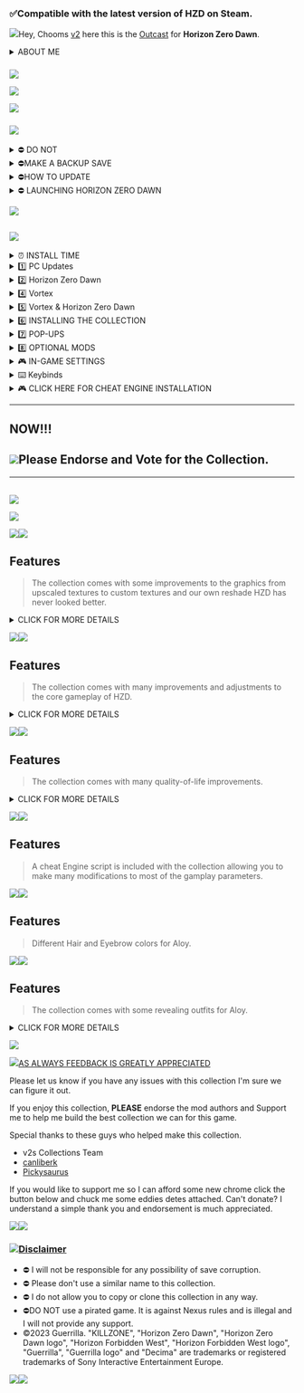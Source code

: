 ### **✅Compatible with the latest version of HZD on Steam.**

![](https://s5.gifyu.com/images/SRkJs.jpg)Hey, Chooms [v2](https://www.nexusmods.com/users/123334373) here this is the [Outcast](https://) for **Horizon Zero Dawn**.

<details><summary>ABOUT ME</summary>
Hey Chooms! This is a little bit about me and why I started curating mod collections

Back in the 90s, I was a young kid, and I never slowed down for more than two seconds.&#x20;

But this all changed one day when I visited my cousin he had a Super Nintendo!!! and I fell in love, from that moment on I knew gaming was something that called out to me.

So when my parents bought my sister and i our own console (Playstation) I was over the moon, long nights playing Crash Bandicoot, Spyro and Gran Turismo you can't beat these memories.

Skip forward 10 years and games like Red Dead Redemption, GTA Vice City and Need for Speed these games only solidified my love of gaming even more. Like many of us, it gave us a way to escape and let our imagination run wild.

Skip forward to the current day. The time when we can create new experiences in the games that we already love what could be better than this? Modding is really a cool way to add so much more. But it's not always easy to get all those cool mods to work together with no issues. This inspired me to combine my passion for helping people, with a desire to make games that use mods and work as seamlessly as they can.

So join us choombah and come along for the ride.
</details>

###

![](https://s5.gifyu.com/images/SRkPv.png)

[![](https://s6.gifyu.com/images/S6n4A.png)](https://discord.gg/v2-s-collections-1076179431195955290)

![](https://s5.gifyu.com/images/SRkPv.png)

### ![](https://s5.gifyu.com/images/SRkex.png)

<details><summary>⛔ DO NOT</summary>
- Update any of the mods in this collection individually in Vortex when a mod gets updated we will update the collection.
</details>

<details><summary>⛔MAKE A BACKUP SAVE</summary>
- Mods for Horizon Zero Dawn are pretty reliable but it's always good to make a backup of your save file. The save file location can be found below Just copy the contents of this file and place it somewhere on your PC.

```
C:\Users\Your username\Saved Games\
```
</details>

<details><summary>⛔HOW TO UPDATE</summary>
***

https://www.youtube.com/watch?v=8KyTd3YAaUM

![](https://i.imgur.com/wAJUpeU.png)

- **1**) Create a new Profile in Vortex and enable it.
- **2**) Go to the [Collection](https://next.nexusmods.com/horizonzerodawn/collections/trfkgt?utm_source=copy\&utm_medium=social\&utm_campaign=share_collection) page and ensure the most current revision number is displayed, then select **"ADD TO VORTEX"**
- **3**) When prompted to select which profile to install to, select the new profile you created in Step **1**)
- **4**) Once the update is downloaded you can remove the old profile. But ⛔**DO NOT** remove the archives.

⛔**NOTE** Don't worry you will **NOT** have to redownload the entire collection with this method.

![](https://i.imgur.com/wAJUpeU.png)
</details>

<details><summary>⛔ LAUNCHING HORIZON ZERO DAWN</summary>
- Use Vortex to launch the game.

![](https://s5.gifyu.com/images/SRvAm.png)
</details>

![](https://s5.gifyu.com/images/SRkPv.png)

## ![](https://s5.gifyu.com/images/SRkXg.png)

<details><summary>⏰ INSTALL TIME</summary>
***

![](https://s5.gifyu.com/images/SRkPv.png)**Premium Users**: Takes 20 Mins + Semi-automatic. You can be AFK with a few Install menus at the end of the installation.\
**Free Users:** Takes 40 Mins + Semi-automatic. You will have to click on download for each mod one by one.

![](https://s5.gifyu.com/images/SRkPv.png)
</details>

<details><summary>1️⃣ PC Updates</summary>
***

![](https://s5.gifyu.com/images/SRkPv.png)

- &#x20;⛔ Make sure that you have the latest version of Microsoft Visual Studio C++ >[HERE](https://aka.ms/vs/17/release/vc_redist.x64.exe)
- ⛔ Make sure that you have the latest Desktop Runtime >[HERE](https://dotnet.microsoft.com/en-us/download/dotnet/thank-you/runtime-desktop-7.0.3-windows-x64-installer)
- ⛔ Make sure that you have the latest Graphics driver update.

![](https://s5.gifyu.com/images/SRkPv.png)
</details>

<details><summary>2️⃣ Horizon Zero Dawn</summary>
***

![](https://s5.gifyu.com/images/SRkPv.png)**1**) Start with a fresh install of **Horizon Zero Dawn**.

**2**) ⛔ Make sure the game is installed on an **SSD**.

![](https://s5.gifyu.com/images/SRkPv.png)
</details>

<details><summary>4️⃣ Vortex</summary>
***

![](https://s5.gifyu.com/images/SRkPv.png)**1**) You will need [Vortex](https://www.nexusmods.com/site/mods/1) mod manager downloaded and installed You can find it from the link below. If you already have Vortex skip this step.

![](https://www.nexusmods.com/site/mods/1)![](https://www.nexusmods.com/site/mods/1)[![](https://i.imgur.com/xXhkzvj.png)](https://www.nexusmods.com/site/mods/1)![](https://s5.gifyu.com/images/SRkPv.png)
</details>

<details><summary>5️⃣ Vortex & Horizon Zero Dawn</summary>
***

![](https://s5.gifyu.com/images/SRkPv.png)**1**) Open Vortex and click on **"Select a game to manage"**.

![](https://s12.gifyu.com/images/Select-a-game-to-managed.jpg)**2**) On the next screen scroll down to the **"Horizon Zero Dawn"** icon and click on **"Manage".**

![](https://s12.gifyu.com/images/Untitled99ac613c165d0e14.jpg)**3**) On the popup that appears click on **"Download"** on the bottom right, and Vortex will restart.

**4**) Once Vortex has restarted it may say **"Game not discovered"** If it does click **"Continue"** at the bottom right of the popup.

**5**) A window will now pop up where you can choose the folder where  **"Horizon Zero Dawn"** is installed. **(Locations below)**.

```
Steam> Drive Letter\SteamLibrary\steamapps\common\Horizon Zero Dawn
GOG>   Drive Letter\GOGLibrary\Games\Horizon Zero Dawn
Epic>  Drive Letter\EpicLibrary\Horizon Zero Dawn
```

**6**) On your main Vortex window, it will now show an icon for **"Horizon Zero Dawn"** showing that it is a managed game in Vortex.

**7**) Go to the settings and on the Mods tab check **"automatically use suggested path for staging folder"** then check "**suggest and "apply".**

**8**) On the same window select **"hard link deployment"** and check **"apply"**.

![](https://s11.gifyu.com/images/Untitledef56ac4a42e1f37d.jpg)![](https://s5.gifyu.com/images/SRkPv.png)
</details>

<details><summary>6️⃣ INSTALLING THE COLLECTION</summary>
***

![](https://s5.gifyu.com/images/SRkPv.png)**1**) Click on profiles now Create a new profile on Vortex ⛔(**DO NOT**) add the collection to your default profile.

![](https://s12.gifyu.com/images/Screenshot-2023-04-17-115745.png)**2**) Click "Add to Vortex"(choose your newly created profile).

![](https://s12.gifyu.com/images/Untitled1.png)![](https://s5.gifyu.com/images/SRkPv.png)
</details>

<details><summary>7️⃣ POP-UPS</summary>
***

![](https://s5.gifyu.com/images/SRkPv.png)**1**) After the collection has finished installing you will get a pop-up for the Optional Mods. Select  **"Show"** optional mods then select **"No thanks"**

![](https://s11.gifyu.com/images/Optinal.jpg)![](https://s5.gifyu.com/images/SRkPv.png)
</details>

<details><summary>8️⃣ OPTIONAL MODS</summary>
***

![](https://s5.gifyu.com/images/SRkPv.png)Now you can choose which ***(OPTIONAL)***  Mods you would like to install these mods have notes attached and you will be prompted with specific installation options to guide you through the process  **(Make sure to read these messages)**.

⛔**NOTE** Only install 1 hair variant and 1 eyebrow variant.

## ![](https://s5.gifyu.com/images/SRkPv.png)Reshade

ReShade is included with the collection once you have finished downloading it will be placed on the toolbar in the top left-hand corner of Vortex.

**1**) Click on Reshade in the top corner.

![](https://s5.gifyu.com/images/SRvAc.jpg)**2**) Select browse and find the **"*****HorizonZeroDawn.exe*****"** and select it.**(Locations below)**

```
Steam> Drive Letter\SteamLibrary\steamapps\common\HorizonZeroDawn.exe
GOG>   Drive Letter\GOGLibrary\Games\HorizonZeroDawn.exe
Epic>  Drive Letter\EpicLibrary\HorizonZeroDawn.exe  
```

**3**) Select Directx 10/11/12

**4**) On the **"select preset to install"** select next

**5**) Select next and finish the installation.

Run the game

I have added the Reshade below.

- [Outcast](https://www.nexusmods.com/horizonzerodawn/mods/215) by v2

### **Reshade controls**

**End** key to toggle main effects\
**Home** key to open GUI

![](https://s5.gifyu.com/images/SRkPv.png)
</details>

<details><summary>🎮 IN-GAME SETTINGS</summary>
***

![](https://s5.gifyu.com/images/SRkPv.png)

![](https://s5.gifyu.com/images/SRkPv.png)
</details>

<details><summary>⌨️ Keybinds</summary>
![](https://s5.gifyu.com/images/SRvAq.png)![](https://s5.gifyu.com/images/SRkPv.png)

These are set for a full-size KB.

![](https://s5.gifyu.com/images/SRkPv.png)
</details>

<details><summary>🎮 CLICK HERE FOR CHEAT ENGINE INSTALLATION</summary>
***

![](https://s5.gifyu.com/images/SRkPv.png)To use the included cheat engine script you will need to install Cheat Engine you can find it [HERE](https://www.cheatengine.org/downloads.php) once downloaded and installed you can launch the script from the tools bar in the top left-hand corner of Vortex.

![](https://s5.gifyu.com/images/SRvA4.jpg)

![](https://s5.gifyu.com/images/SRkPv.png)
</details>

***

## NOW!!!&#x20;

## ![](https://media.giphy.com/media/FhfB8k1OXgEXrYPVWE/giphy.gif)Please Endorse and Vote for the Collection.

***

\
![](https://s5.gifyu.com/images/SRv1x.png)

![](https://s5.gifyu.com/images/SRkPv.png)

![](https://s5.gifyu.com/images/SRvAv.png)![](https://s5.gifyu.com/images/SRv1F.png)

## Features

> The collection comes with some improvements to the graphics from upscaled textures to custom textures and our own reshade HZD has never looked better.

<details><summary>CLICK FOR MORE DETAILS</summary>
- Reshade included.
- Reshade Preset.
</details>

![](https://s5.gifyu.com/images/SRvA9.png)![](https://s5.gifyu.com/images/SRv10.png)

## Features

> The collection comes with many improvements and adjustments to the core gameplay of HZD.&#x20;

<details><summary>CLICK FOR MORE DETAILS</summary>
- Increases the spawn rate of animals in the world.
- Increases the drop quality of items from animals, machines, and all DLC content.
- Increases the duration of days in the game by x2.
- All coils gathered from machines as well as coil reward boxes will have 3 modifiers, this includes weapon coils, outfit coils, as well as DLC coils for both weapons and outfits.
</details>

![](https://s5.gifyu.com/images/SRvAv.png)![](https://s5.gifyu.com/images/SRm2p.png)

## Features

> The collection comes with many quality-of-life improvements.

<details><summary>CLICK FOR MORE DETAILS</summary>
- Increases your inventory space by x5.
- Increases the crafting amount by x2.
- Increases the duration of all elemental effects (freeze, shock, fire, and corruption) on machines by x5.
- Sets the stack limit of resource items to 10,000.
- Increases the capacity of all weapon ammo as well as all satchels.\
  \-- Weapon Slots are increased by x20.\
  \-- Outfit slots are increased by x20.\
  \-- Modification slots are increased by x 20.\
  \-- Resource slots are increased by x20.\
  \-- Ammo capacity increased by x20.
- Skip the intro.
</details>

![](https://s5.gifyu.com/images/SRvAE.png)![](https://s5.gifyu.com/images/SRvAl.png)

## Features

> A cheat Engine script is included with the collection allowing you to make many modifications to most of the gamplay parameters.

![](https://s5.gifyu.com/images/SRvAk.png)![](https://s5.gifyu.com/images/SRmp5.png)

## Features

> Different Hair and Eyebrow colors for Aloy.

![](https://s5.gifyu.com/images/SRvA9.png)![](https://s5.gifyu.com/images/SRv1C.png)

## Features

> The collection comes with some revealing outfits for Aloy.&#x20;

<details><summary>CLICK FOR MORE DETAILS</summary>
- Many revealing outfits for Aloy keeping the vanilla skins.
- High-quality nude body.
</details>

![](https://s5.gifyu.com/images/SRkPv.png)

![](https://s5.gifyu.com/images/SRkeB.png)[AS ALWAYS FEEDBACK IS GREATLY APPRECIATED](https://)

Please let us know if you have any issues with this collection I'm sure we can figure it out.

If you enjoy this collection, **PLEASE** endorse the mod authors and Support me to help me build the best collection we can for this game.

Special thanks to these guys who helped make this collection.

- v2s Collections Team
- [canliberk](https://www.nexusmods.com/users/5027009)
- [Pickysaurus](https://www.nexusmods.com/site/users/31179975)

If you would like to support me so I can afford some new chrome click the button below and chuck me some eddies detes attached. Can't donate? I understand a simple thank you and endorsement is much appreciated.

[![](https://s9.gifyu.com/images/SFq3d.png)](https://www.buymeacoffee.com/2077v2)[![](https://s9.gifyu.com/images/SFq33.png)](https://patreon.com/v2sCollections?utm_medium=clipboard_copy\&utm_source=copyLink\&utm_campaign=creatorshare_creator\&utm_content=join_link)

### ![](https://s5.gifyu.com/images/SRkPv.png)[Disclaimer](https://)

- ⛔ I will not be responsible for any possibility of save corruption.
- ⛔ Please don't use a similar name to this collection.
- ⛔ I do not allow you to copy or clone this collection in any way.
- ⛔DO NOT use a pirated game. It is against Nexus rules and is illegal and I will not provide any support.
- ©2023 Guerrilla. "KILLZONE", "Horizon Zero Dawn", "Horizon Zero Dawn logo", "Horizon Forbidden West", "Horizon Forbidden West logo", "Guerrilla", "Guerrilla logo" and "Decima" are trademarks or registered trademarks of Sony Interactive Entertainment Europe.

![](https://s5.gifyu.com/images/SRkPv.png)![](https://s12.gifyu.com/images/SVQQz.png)
